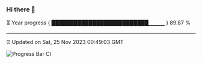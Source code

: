 ### Hi there 👋

⏳ Year progress { ██████████████████████████▁▁▁▁ } 89.87 %

---

⏰ Updated on Sat, 25 Nov 2023 00:49:03 GMT

![Progress Bar CI](https://github.com/liununu/liununu/workflows/Progress%20Bar%20CI/badge.svg)
